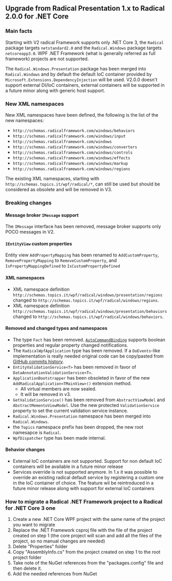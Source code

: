 ## Upgrade from Radical Presentation 1.x to Radical 2.0.0 for .NET Core

### Main facts

Starting with V2 radical Framework supports only .NET Core 3, the `Radical` package targets `netstandard2.0` and the `Radical.Windows` package targets `netcoreapp3.0`. WPF .NET Framework (what is generally referred as full framework) projects are not supported.

The `Radical.Windows.Presentation` package has been merged into `Radical.Windows` and by default the default IoC container provided by `Microsoft.Extensions.DependencyInjection` will be used. V2.0.0 doesn't support external DI/IoC containers, external containers will be supported in a future minor along with generic host support.

### New XML namespaces

New XML namespaces have been defined, the following is the list of the new namespaces:

- `http://schemas.radicalframework.com/windows/behaviors`
- `http://schemas.radicalframework.com/windows/input`
- `http://schemas.radicalframework.com/windows`
- `http://schemas.radicalframework.com/windows/converters`
- `http://schemas.radicalframework.com/windows/controls`
- `http://schemas.radicalframework.com/windows/effects`
- `http://schemas.radicalframework.com/windows/markup`
- `http://schemas.radicalframework.com/windows/regions` 

The existing XML namespaces, starting with `http://schemas.topics.it/wpf/radical/*`, can still be used but should be considered as obsolete and will be removed in V3.

### Breaking changes

#### Message broker `IMessage` support

The `IMessage` interface has been removed, message broker supports only POCO messages in V2.

#### `IEntityView` custom properties

Entity view `AddPropertyMapping` has been renamed to `AddCustomProperty`, `RemovePropertyMapping` to `RemoveCustomProperty`, and `IsPropertyMappingDefined` to `IsCustomPropertyDefined`

#### XML namespaces

- XML namespace definition `http://schemas.topics.it/wpf/radical/windows/presentation/regions` changed to `http://schemas.topics.it/wpf/radical/windows/regions`.
- XML namespace definition `http://schemas.topics.it/wpf/radical/windows/presentation/behaviors` changed to `http://schemas.topics.it/wpf/radical/windows/behaviors`.

#### Removed and changed types and namespaces

- The type `Fact` has been removed. [`AutoCommandBinding`](https://docs.radicalframework.com/markup-extensions/auto-command-binding) supports boolean properties and regular property changed notifications.
- The `RadicalWpfApplication` type has been removed. If a `DoEvents`-like implementation is really needed original code can be copy/pasted from [GitHub commits history](https://github.com/RadicalFx/Radical.Windows/blob/fa52500164e26f351055034ffbcb87a085b64e4b/src/Radical.Windows/RadicalWpfApplication.cs#L6-L42).
- `EntityValidationService<T>` has been removed in favor of `DataAnnotationValidationService<T>`.
- `ApplicationBootstrapper` has been obsoleted in favor of the new `AddRadicalApplication<TMainView>()` extension method.
  - All virtual members are now sealed.
  - It will be removed in v3.
- `GetValidationService()` has been removed from `AbstractViewModel` and `AbstractMementoViewModel`. Use the new protected `ValidationService` property to set the current validation service instance.
- `Radical.Windows.Presentation` namespace has been merged into `Radical.Windows`.
- the `Topics` namespace prefix has been dropped, the new root namesapce is `Radical`.
- `WpfDispatcher` type has been made internal.

#### Behavior changes

- External IoC containers are not supported. Support for non default IoC containers will be available in a future minor release
- Services override is not supported anymore. In 1.x it was possible to override an existing radical default service by registering a custom one in the IoC container of choice. The feature wil be reintroduced in a future minor release along with support for external IoC containers

### How to migrate a Radical .NET Framework project to a Radical for .NET Core 3 one

1. Create a new .NET Core WPF project with the same name of the project you want to migrate
2. Replace the .NET Framework csproj file with the file of the project created on step 1 (the core project will scan and add all the files of the project, so no manual changes are needed)
3. Delete "Properties" folder 
4. Copy "AssemblyInfo.cs" from the project created on step 1 to the root project folder
5. Take note of the NuGet references from the "packages.config" file and then delete it. 
6. Add the needed references from NuGet
